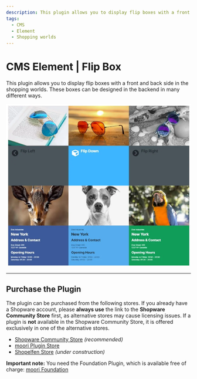 ```yaml
---
description: This plugin allows you to display flip boxes with a front and back side in the shopping worlds. These boxes can be designed in the backend in many different ways.
tags:
  - CMS
  - Element
  - Shopping worlds
---
```


# CMS Element | Flip Box

This plugin allows you to display flip boxes with a front and back side in the shopping worlds. These boxes can be designed in the backend in many different ways.

![Preview](images/preview.webp)

---

## Purchase the Plugin

The plugin can be purchased from the following stores. If you already have a Shopware account, please **always use** the link to the **Shopware Community Store** first, as alternative stores may cause licensing issues. If a plugin is **not** available in the Shopware Community Store, it is offered exclusively in one of the alternative stores.

- [Shopware Community Store](https://store.shopware.com/en/search?search=MoorlCmsFlipBox) *(recommended)*
- [moori Plugin Store](https://moori-plugin-store.com/MoorlCmsFlipBox)
- [Shopelfen Store](https://www.shopelfen.de/) *(under construction)*


**Important note:** You need the Foundation Plugin, which is available free of charge: [moori Foundation](../MoorlFoundation/index.md)

